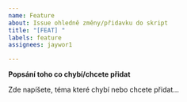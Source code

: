 ```yaml
---
name: Feature
about: Issue ohledně změny/přidavku do skript
title: "[FEAT] "
labels: feature
assignees: jaywor1

---
```


**Popsání toho co chybí/chcete přidat**

Zde napíšete, téma které chybí nebo chcete přidat...
